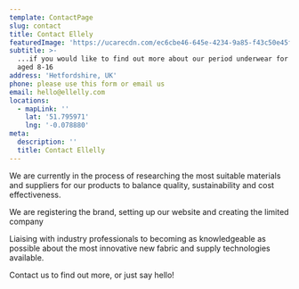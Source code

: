 ```yaml
---
template: ContactPage
slug: contact
title: Contact Ellely
featuredImage: 'https://ucarecdn.com/ec6cbe46-645e-4234-9a85-f43c50e45fc9/'
subtitle: >-
  ...if you would like to find out more about our period underwear for girls
  aged 8-16
address: 'Hetfordshire, UK'
phone: please use this form or email us
email: hello@ellelly.com
locations:
  - mapLink: ''
    lat: '51.795971'
    lng: '-0.078880'
meta:
  description: ''
  title: Contact Ellelly
---
```

We are currently in the process of researching the most suitable materials and suppliers for our products to balance quality, sustainability and cost effectiveness. 

We are registering the brand, setting up our website and creating the limited company 

Liaising with industry professionals to becoming as knowledgeable as possible about the most innovative new fabric and supply technologies available.

Contact us to find out more, or just say hello!
